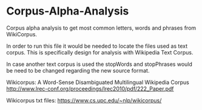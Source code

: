 # Corpus-Alpha-Analysis
Corpus alpha analysis to get most common letters, words and phrases from WikiCorpus.

In order to run this file it would be needed to locate the files used as text corpus.
This is specifically design for analysis with Wikipedia Text Corpus.

In case another text corpus is used the stopWords and stopPhrases would be need to be changed
regarding the new source format.

Wikicorpus: A Word-Sense Disambiguated Multilingual Wikipedia Corpus
http://www.lrec-conf.org/proceedings/lrec2010/pdf/222_Paper.pdf

Wikicorpus txt files: https://www.cs.upc.edu/~nlp/wikicorpus/

